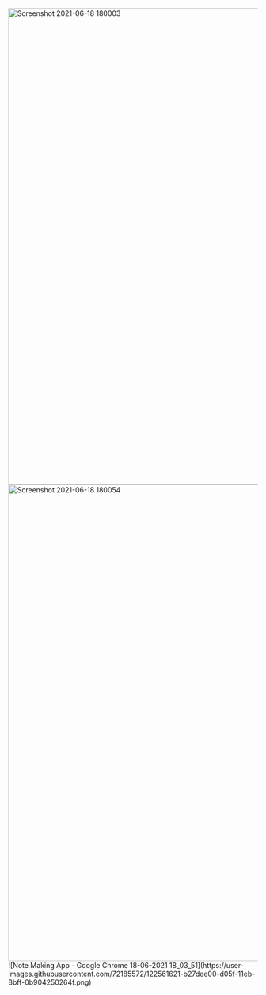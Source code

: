 <img width="960" alt="Screenshot 2021-06-18 180003" src="https://user-images.githubusercontent.com/72185572/122561613-b14cc100-d05f-11eb-949a-0b9d9d63bcf6.png">
<img width="960" alt="Screenshot 2021-06-18 180054" src="https://user-images.githubusercontent.com/72185572/122561618-b27dee00-d05f-11eb-8b52-c5318b17b22a.png">
![Note Making App - Google Chrome 18-06-2021 18_03_51](https://user-images.githubusercontent.com/72185572/122561621-b27dee00-d05f-11eb-8bff-0b904250264f.png)

